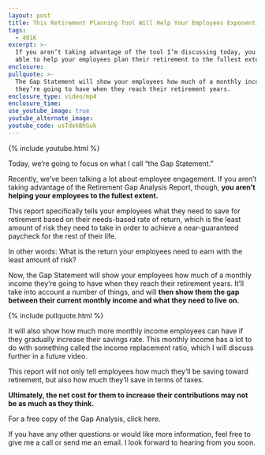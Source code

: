 ```yaml
---
layout: post
title: This Retirement Planning Tool Will Help Your Employees Exponentially
tags:
  - 401K
excerpt: >-
  If you aren’t taking advantage of the tool I’m discussing today, you won’t be
  able to help your employees plan their retirement to the fullest extent.
enclosure:
pullquote: >-
  The Gap Statement will show your employees how much of a monthly income
  they’re going to have when they reach their retirement years.
enclosure_type: video/mp4
enclosure_time:
use_youtube_image: true
youtube_alternate_image:
youtube_code: usTdekBhGuk
---
```



{% include youtube.html %}

Today, we’re going to focus on what I call “the Gap Statement.”

Recently, we’ve been talking a lot about employee engagement. If you aren’t taking advantage of the Retirement Gap Analysis Report, though, **you aren’t helping your employees to the fullest extent.**

This report specifically tells your employees what they need to save for retirement based on their needs-based rate of return, which is the least amount of risk they need to take in order to achieve a near-guaranteed paycheck for the rest of their life.

In other words: What is the return your employees need to earn with the least amount of risk?

Now, the Gap Statement will show your employees how much of a monthly income they’re going to have when they reach their retirement years. It’ll take into account a number of things, and will **then show them the gap between their current monthly income and what they need to live on.**

{% include pullquote.html %}

It will also show how much more monthly income employees can have if they gradually increase their savings rate. This monthly income has a lot to do with something called the income replacement ratio, which I will discuss further in a future video.

This report will not only tell employees how much they’ll be saving toward retirement, but also how much they’ll save in terms of taxes.

**Ultimately, the net cost for them to increase their contributions may not be as much as they think.**

For a free copy of the Gap Analysis, click here.

If you have any other questions or would like more information, feel free to give me a call or send me an email. I look forward to hearing from you soon.